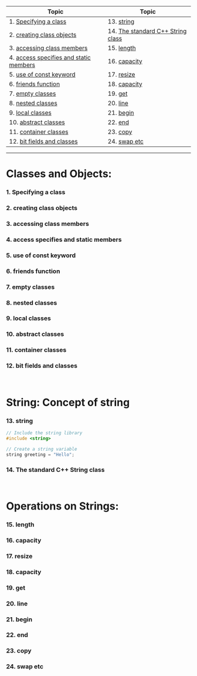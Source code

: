 | Topic                                        | Topic                                    |
| -------------------------------------------- | ---------------------------------------- |
| 1. [Specifying a class](#1)                  | 13. [string](#13)                        |
| 2. [creating class objects](#2)              | 14. [The standard C++ String class](#14) |
| 3. [accessing class members](#3)             | 15. [length](#15)                        |
| 4. [access specifies and static members](#4) | 16. [capacity](#16)                      |
| 5. [use of const keyword](#5)                | 17. [resize](#17)                        |
| 6. [friends function](#6)                    | 18. [capacity](#18)                      |
| 7. [empty classes](#7)                       | 19. [get](#19)                           |
| 8. [nested classes](#8)                      | 20. [line](#20)                          |
| 9. [local classes](#9)                       | 21. [begin](#21)                         |
| 10. [abstract classes](#10)                  | 22. [end](#22)                           |
| 11. [container classes](#11)                 | 23. [copy](#23)                          |
| 12. [bit fields and classes](#12)            | 24. [swap etc](#24)                      |

---

# Classes and Objects:

### 1. Specifying a class<a id="1"></a>

### 2. creating class objects<a id="2"></a>

### 3. accessing class members<a id="3"></a>

### 4. access specifies and static members<a id="4"></a>

### 5. use of const keyword<a id="5"></a>

### 6. friends function<a id="6"></a>

### 7. empty classes<a id="7"></a>

### 8. nested classes<a id="8"></a>

### 9. local classes<a id="9"></a>

### 10. abstract classes<a id="10"></a>

### 11. container classes<a id="11"></a>

### 12. bit fields and classes<a id="12"></a>

<br>

# String: Concept of string

### 13. string<a id="13"></a>

```c++
// Include the string library
#include <string>

// Create a string variable
string greeting = "Hello";
```

### 14. The standard C++ String class<a id="14"></a>

<br>

# Operations on Strings:

### 15. length<a id="15"></a>

### 16. capacity<a id="16"></a>

### 17. resize<a id="17"></a>

### 18. capacity<a id="18"></a>

### 19. get<a id="19"></a>

### 20. line<a id="20"></a>

### 21. begin<a id="21"></a>

### 22. end<a id="22"></a>

### 23. copy<a id="23"></a>

### 24. swap etc<a id="24"></a>
